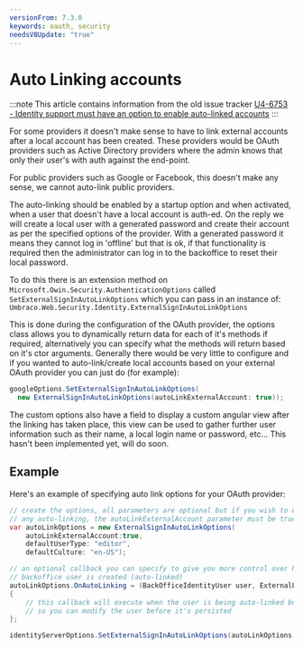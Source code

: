 ```yaml
---
versionFrom: 7.3.0
keywords: oauth, security
needsV8Update: "true"
---
```


# Auto Linking accounts

:::note
This article contains information from the old issue tracker [U4-6753 - Identity support must have an option to enable auto-linked accounts](https://issues.umbraco.org/issue/U4-6753)
:::

For some providers it doesn't make sense to have to link external accounts after a local account has been created. These providers would be OAuth providers such as Active Directory providers where the admin knows that only their user's with auth against the end-point.

For public providers such as Google or Facebook, this doesn't make any sense, we cannot auto-link public providers.

The auto-linking should be enabled by a startup option and when activated, when a user that doesn't have a local account is auth-ed. On the reply we will create a local user with a generated password and create their account as per the specified options of the provider. With a generated password it means they cannot log in 'offline' but that is ok, if that functionality is required then the administrator can log in to the backoffice to reset their local password.

To do this there is an extension method on `Microsoft.Owin.Security.AuthenticationOptions` called `SetExternalSignInAutoLinkOptions` which you can pass in an instance of: `Umbraco.Web.Security.Identity.ExternalSignInAutoLinkOptions`

This is done during the configuration of the OAuth provider, the options class allows you to dynamically return data for each of it's methods if required, alternatively you can specify what the methods will return based on it's ctor arguments. Generally there would be very little to configure and if you wanted to auto-link/create local accounts based on your external OAuth provider you can just do (for example):

```C#
googleOptions.SetExternalSignInAutoLinkOptions(
  new ExternalSignInAutoLinkOptions(autoLinkExternalAccount: true));
```

The custom options also have a field to display a custom angular view after the linking has taken place, this view can be used to gather further user information such as their name, a local login name or password, etc... This hasn't been implemented yet, will do soon.

## Example

Here's an example of specifying auto link options for your OAuth provider:

```C#
// create the options, all parameters are optional but if you wish to enable
// any auto-linking, the autoLinkExternalAccount parameter must be true
var autoLinkOptions = new ExternalSignInAutoLinkOptions(
    autoLinkExternalAccount:true,
    defaultUserType: "editor",
    defaultCulture: "en-US");

// an optional callback you can specify to give you more control over how the
// backoffice user is created (auto-linked)
autoLinkOptions.OnAutoLinking = (BackOfficeIdentityUser user, ExternalLoginInfo info) =>
{
    // this callback will execute when the user is being auto-linked but before it is created
    // so you can modify the user before it's persisted
};

identityServerOptions.SetExternalSignInAutoLinkOptions(autoLinkOptions);
```
